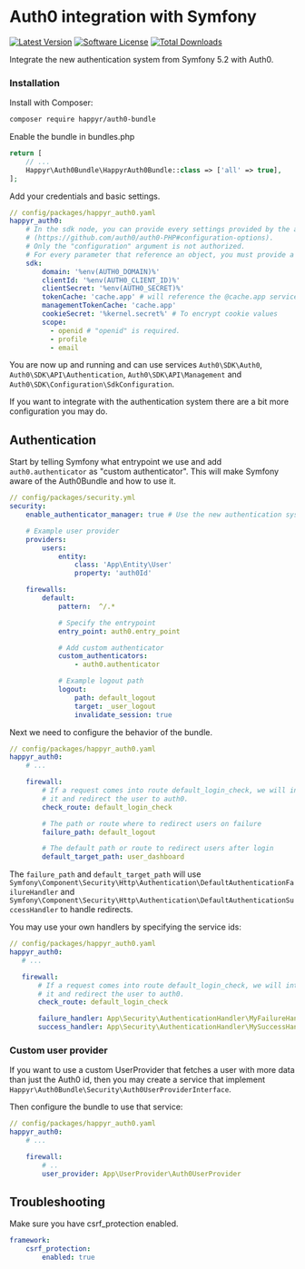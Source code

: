 # Auth0 integration with Symfony

[![Latest Version](https://img.shields.io/github/release/Happyr/auth0-bundle.svg?style=flat-square)](https://github.com/Happyr/auth0-bundle/releases)
[![Software License](https://img.shields.io/badge/license-MIT-brightgreen.svg?style=flat-square)](LICENSE)
[![Total Downloads](https://img.shields.io/packagist/dt/happyr/auth0-bundle.svg?style=flat-square)](https://packagist.org/packages/happyr/auth0-bundle)

Integrate the new authentication system from Symfony 5.2 with Auth0.

### Installation

Install with Composer:

```bash
composer require happyr/auth0-bundle
```

Enable the bundle in bundles.php

```php
return [
    // ...
    Happyr\Auth0Bundle\HappyrAuth0Bundle::class => ['all' => true],
];
```

Add your credentials and basic settings.

```yaml
// config/packages/happyr_auth0.yaml
happyr_auth0:
    # In the sdk node, you can provide every settings provided by the auth0/auth0-PHP library
    # (https://github.com/auth0/auth0-PHP#configuration-options).
    # Only the "configuration" argument is not authorized.
    # For every parameter that reference an object, you must provide a service name.
    sdk:
        domain: '%env(AUTH0_DOMAIN)%'
        clientId: '%env(AUTH0_CLIENT_ID)%'
        clientSecret: '%env(AUTH0_SECRET)%'
        tokenCache: 'cache.app' # will reference the @cache.app service automatically
        managementTokenCache: 'cache.app'
        cookieSecret: '%kernel.secret%' # To encrypt cookie values
        scope:
          - openid # "openid" is required.
          - profile
          - email
```

You are now up and running and can use services `Auth0\SDK\Auth0`, `Auth0\SDK\API\Authentication`,
`Auth0\SDK\API\Management` and `Auth0\SDK\Configuration\SdkConfiguration`.

If you want to integrate with the authentication system there are a bit more configuration you may do.

## Authentication

Start by telling Symfony what entrypoint we use and add `auth0.authenticator` as
"custom authenticator". This will make Symfony aware of the Auth0Bundle and how to
use it.

```yaml
// config/packages/security.yml
security:
    enable_authenticator_manager: true # Use the new authentication system

    # Example user provider
    providers:
        users:
            entity:
                class: 'App\Entity\User'
                property: 'auth0Id'

    firewalls:
        default:
            pattern:  ^/.*

            # Specify the entrypoint
            entry_point: auth0.entry_point

            # Add custom authenticator
            custom_authenticators:
                - auth0.authenticator

            # Example logout path
            logout:
                path: default_logout
                target: _user_logout
                invalidate_session: true
```

Next we need to configure the behavior of the bundle.

```yaml
// config/packages/happyr_auth0.yaml
happyr_auth0:
    # ...

    firewall:
        # If a request comes into route default_login_check, we will intercept
        # it and redirect the user to auth0.
        check_route: default_login_check

        # The path or route where to redirect users on failure
        failure_path: default_logout

        # The default path or route to redirect users after login
        default_target_path: user_dashboard
```

The `failure_path` and `default_target_path` will use `Symfony\Component\Security\Http\Authentication\DefaultAuthenticationFailureHandler`
and `Symfony\Component\Security\Http\Authentication\DefaultAuthenticationSuccessHandler`
to handle redirects.

You may use your own handlers by specifying the service ids:

 ```yaml
// config/packages/happyr_auth0.yaml
happyr_auth0:
    # ...

    firewall:
        # If a request comes into route default_login_check, we will intercept
        # it and redirect the user to auth0.
        check_route: default_login_check

        failure_handler: App\Security\AuthenticationHandler\MyFailureHandler
        success_handler: App\Security\AuthenticationHandler\MySuccessHandler
```

### Custom user provider

If you want to use a custom UserProvider that fetches a user with more data than
just the Auth0 id, then you may create a service that implement `Happyr\Auth0Bundle\Security\Auth0UserProviderInterface`.

Then configure the bundle to use that service:

```yaml
// config/packages/happyr_auth0.yaml
happyr_auth0:
    # ...

    firewall:
        # ..
        user_provider: App\UserProvider\Auth0UserProvider
```

## Troubleshooting

Make sure you have csrf_protection enabled.

```yaml
framework:
    csrf_protection:
        enabled: true
```
